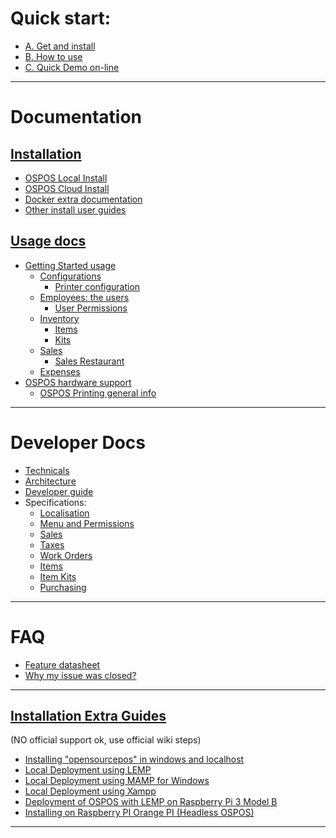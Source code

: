 # Quick start:

 * [A. Get and install](Getting-Started-installations)
 * [B. How to use](DOCS-USERS-Getting-Started-usage)
 * [C. Quick Demo on-line](https://demo.opensourcepos.org/)

***

# Documentation

## [Installation](DOCS-USERS-Getting-Started-installations)

  * [OSPOS Local Install](Getting-Started-installations#local-deploy-install)
  * [OSPOS Cloud Install](Getting-Started-installations#cloud-install)
  * [Docker extra documentation](DOCS-USERS-Extras-for-Docker-cloud-maintenance)
  * [Other install user guides](DOCS-USERS-Getting-Started-installations#other-install-guides)

## [Usage docs](Home#documentation)

  * [Getting Started usage](DOCS-USERS-Getting-Started-usage)
    * [Configurations](DOCS-USERS-Configuration)
      * [Printer configuration](DOCS-USERS-for-OSPOS-Printing)
    * [Employees: the users](DOCS-USERS-Employees)
      * [User Permissions](DOCS-USERS-Employees#permissions)
    * [Inventory](DOCS-USERS-Getting-Started-usage#3-inventory)
      * [Items](DOCS-USERS-Inventory-Items)
      * [Kits](DOCS-USERS-Inventory-Kits)
    * [Sales](DOCS-USERS-Getting-Started-usage#4-sales)
      * [Sales Restaurant](DOCS-USERS-Sales-Restaurant)
    * [Expenses](DOCS-USERS-Expenses)
  * [OSPOS hardware support](OSPOS-hardware-supported-datasheet)
    * [OSPOS Printing general info](DOCS-USERS-for-OSPOS-Printing)

***

# Developer Docs

   * [Technicals](OSPOS-development-index#tech-installation)
   * [Architecture](OSPOS-development-index#tech-architecture)
   * [Developer guide](OSPOS-development-index#development-code-tips-and-help)
   * Specifications:
     * [Localisation](https://github.com/opensourcepos/opensourcepos/wiki/Localisation-support)
     * [Menu and Permissions](https://github.com/opensourcepos/opensourcepos/wiki/Menu-and-Permissions)
     * [Sales](https://github.com/opensourcepos/opensourcepos/wiki/Sales)
     * [Taxes](https://github.com/opensourcepos/opensourcepos/wiki/Taxes)
     * [Work Orders](https://github.com/opensourcepos/opensourcepos/wiki/Work-Orders)
     * [Items](https://github.com/opensourcepos/opensourcepos/wiki/Items)
     * [Item Kits](https://github.com/opensourcepos/opensourcepos/wiki/Item-Kits)
     * [Purchasing](https://github.com/opensourcepos/opensourcepos/wiki/Purchasing)

***

# FAQ

  * [Feature datasheet](OSPOS-complete-feature-datasheet)
  * [Why my issue was closed?](OSPOS-why-my-issue-was-closed)

***

## [Installation Extra Guides](DOCS-USERS-Getting-Started-installations#other-install-guides)

(NO official support ok, use official wiki steps)

  * [Installing "opensourcepos" in windows and localhost](https://github.com/opensourcepos/opensourcepos/wiki/Installing-%22opensourcepos%22-in-windows-and-localhost)
  * [Local Deployment using LEMP](https://github.com/opensourcepos/opensourcepos/wiki/Local-Deployment-using-LEMP)
  * [Local Deployment using MAMP for Windows](https://github.com/opensourcepos/opensourcepos/wiki/Local-Deployment-using-MAMP-for-Windows)
  * [Local Deployment using Xampp](https://github.com/opensourcepos/opensourcepos/wiki/OSPOS-using-Xampp-(recommended-for-testing-or-local-use-only).)
  * [Deployment of OSPOS with LEMP on Raspberry Pi 3 Model B](https://github.com/opensourcepos/opensourcepos/wiki/OSPOS-EXTRAS-Deployment-of-OSPOS-with-LEMP-on-Raspberry-Pi-3-Model-B)
  * [Installing on Raspberry PI Orange PI (Headless OSPOS)](https://github.com/opensourcepos/opensourcepos/wiki/Installing-on-Raspberry-PI---Orange-PI-(Headless-OSPOS))

***
